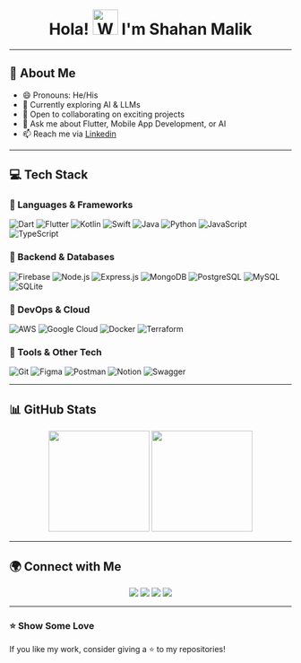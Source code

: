 <h1 align="center">Hola! <img src="https://raw.githubusercontent.com/nixin72/nixin72/master/wave.gif" alt="Waving hand animated gif" height="45" width="45" /> I'm Shahan Malik</h1>



---

## 🚀 About Me
- 😄 Pronouns: He/His  
- 🌱 Currently exploring AI & LLMs  
- 🤝 Open to collaborating on exciting projects  
- 💬 Ask me about Flutter, Mobile App Development, or AI  
- 📫 Reach me via [Linkedin](https://www.linkedin.com/in/shahan-malik-8ba6b5253)  

---

## 💻 Tech Stack
### 🔹 Languages & Frameworks
![Dart](https://img.shields.io/badge/Dart-%230175C2.svg?style=for-the-badge&logo=dart&logoColor=white)
![Flutter](https://img.shields.io/badge/Flutter-%2302569B.svg?style=for-the-badge&logo=flutter&logoColor=white)
![Kotlin](https://img.shields.io/badge/Kotlin-%230095D5.svg?style=for-the-badge&logo=kotlin&logoColor=white)
![Swift](https://img.shields.io/badge/swift-F54A2A?style=for-the-badge&logo=swift&logoColor=white)
![Java](https://img.shields.io/badge/java-%23ED8B00.svg?style=for-the-badge&logo=java&logoColor=white)
![Python](https://img.shields.io/badge/python-3670A0?style=for-the-badge&logo=python&logoColor=ffdd54)
![JavaScript](https://img.shields.io/badge/javascript-%23323330.svg?style=for-the-badge&logo=javascript&logoColor=%23F7DF1E)
![TypeScript](https://img.shields.io/badge/typescript-%23007ACC.svg?style=for-the-badge&logo=typescript&logoColor=white)

### 🔹 Backend & Databases
![Firebase](https://img.shields.io/badge/firebase-%23039BE5.svg?style=for-the-badge&logo=firebase)
![Node.js](https://img.shields.io/badge/Node.js-6DA55F?style=for-the-badge&logo=node.js&logoColor=white)
![Express.js](https://img.shields.io/badge/express.js-%23404d59.svg?style=for-the-badge&logo=express&logoColor=white)
![MongoDB](https://img.shields.io/badge/MongoDB-%234ea94b.svg?style=for-the-badge&logo=mongodb&logoColor=white)
![PostgreSQL](https://img.shields.io/badge/PostgreSQL-%23316192.svg?style=for-the-badge&logo=postgresql&logoColor=white)
![MySQL](https://img.shields.io/badge/MySQL-%2300f.svg?style=for-the-badge&logo=mysql&logoColor=white)
![SQLite](https://img.shields.io/badge/SQLite-%2307405e.svg?style=for-the-badge&logo=sqlite&logoColor=white)

### 🔹 DevOps & Cloud
![AWS](https://img.shields.io/badge/AWS-%23FF9900.svg?style=for-the-badge&logo=amazon-aws&logoColor=white)
![Google Cloud](https://img.shields.io/badge/Google%20Cloud-%234285F4.svg?style=for-the-badge&logo=google-cloud&logoColor=white)
![Docker](https://img.shields.io/badge/Docker-%230db7ed.svg?style=for-the-badge&logo=docker&logoColor=white)
![Terraform](https://img.shields.io/badge/Terraform-%235835CC.svg?style=for-the-badge&logo=terraform&logoColor=white)

### 🔹 Tools & Other Tech
![Git](https://img.shields.io/badge/Git-%23F05032.svg?style=for-the-badge&logo=git&logoColor=white)
![Figma](https://img.shields.io/badge/Figma-%23F24E1E.svg?style=for-the-badge&logo=figma&logoColor=white)
![Postman](https://img.shields.io/badge/Postman-FF6C37?style=for-the-badge&logo=postman&logoColor=white)
![Notion](https://img.shields.io/badge/Notion-%23000000.svg?style=for-the-badge&logo=notion&logoColor=white)
![Swagger](https://img.shields.io/badge/Swagger-%23Clojure?style=for-the-badge&logo=swagger&logoColor=white)

---

## 📊 GitHub Stats
<p align="center">
  <img src="https://github-readme-stats-sigma-five.vercel.app/api?username=HarshAndroid&show_icons=true&theme=vue&count_private=true" height="180" />
  <img src="https://github-readme-stats-sigma-five.vercel.app/api/top-langs/?username=HarshAndroid&hide=TeX,OpenEdge%20ABL&layout=compact&show_icons=true&count_private=true" height="180" />
</p>

---

## 🌍 Connect with Me  
<p align="center">
  <a href="https://github.com/HarshAndroid"><img src="https://img.shields.io/badge/GitHub-%23181717.svg?style=for-the-badge&logo=github&logoColor=white"></a>
  <a href="[https://linkedin.com/in/yourlinkedin](https://www.linkedin.com/in/shahan-malik-8ba6b5253)"><img src="https://img.shields.io/badge/LinkedIn-%230A66C2.svg?style=for-the-badge&logo=linkedin&logoColor=white"></a>
  <a href="mailto:shahanmalikkhan@gmail.com"><img src="https://img.shields.io/badge/Email-%23D14836.svg?style=for-the-badge&logo=gmail&logoColor=white"></a>
  <a href="https://twitter.com"><img src="https://img.shields.io/badge/Twitter-%231DA1F2.svg?style=for-the-badge&logo=twitter&logoColor=white"></a>
</p>

---

### ⭐ Show Some Love  
If you like my work, consider giving a ⭐ to my repositories!

